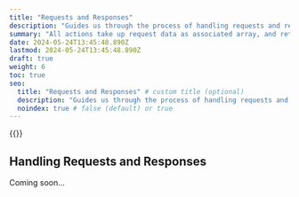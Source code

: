 ```yaml
---
title: "Requests and Responses"
description: "Guides us through the process of handling requests and responses in pionia."
summary: "All actions take up request data as associated array, and return a BaseResponse object. This guide will show you how to handle requests and responses in pionia."
date: 2024-05-24T13:45:48.890Z
lastmod: 2024-05-24T13:45:48.890Z
draft: true
weight: 6
toc: true
seo:
  title: "Requests and Responses" # custom title (optional)
  description: "Guides us through the process of handling requests and responses in pionia." # custom description (recommended)
  noindex: true # false (default) or true
---
```


{{<picture src="pionia.png" alt="Pionia Logo">}}


## Handling Requests and Responses

Coming soon...
